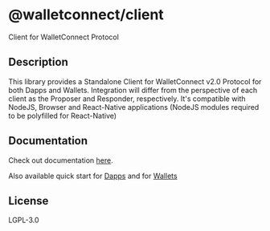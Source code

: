 # @walletconnect/client

Client for WalletConnect Protocol

## Description

This library provides a Standalone Client for WalletConnect v2.0 Protocol for both Dapps and Wallets. Integration will differ from the perspective of each client as the Proposer and Responder, respectively. It's compatible with NodeJS, Browser and React-Native applications (NodeJS modules required to be polyfilled for React-Native)

## Documentation

Check out documentation [here](https://docs.walletconnect.org/v/2.0).

Also available quick start for [Dapps](https://docs.walletconnect.org/v/2.0/quick-start/dapps/client) and for [Wallets](https://docs.walletconnect.org/v/2.0/quick-start/wallets/react-native)

## License

LGPL-3.0
